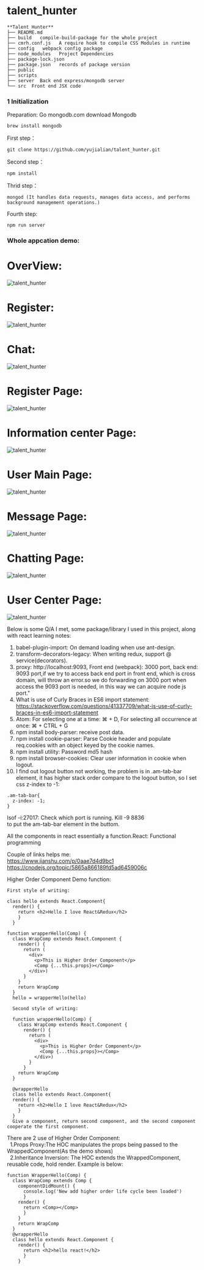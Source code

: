 # talent_hunter

```
**Talent Hunter**
├── README.md
├── build   compile-build-package for the whole project
├── cmrh.conf.js   A require hook to compile CSS Modules in runtime
├── config   webpack config package
├── node_modules   Project Dependencies
├── package-lock.json  
├── package.json   records of package version
├── public
├── scripts  
├── server  Back end express/mongodb server
└── src  Front end JSX code
```  

### 1 Initialization

Preparation:
Go  mongodb.com download Mongodb
```
brew install mongodb
```

First step：
```
git clone https://github.com/yujialian/talent_hunter.git
```
Second step：
```
npm install
```
Thrid step：
```
mongod (It handles data requests, manages data access, and performs background management operations.)
```
Fourth step:
```
npm run server
```

### Whole appcation demo:

# OverView:

![talent_hunter](https://github.com/yujialian/talent_hunter/blob/master/src/component/img/talent_hunter_overview.gif)

# Register:

![talent_hunter](https://github.com/yujialian/talent_hunter/blob/master/src/component/img/talent_hunter_register.gif)

# Chat:

![talent_hunter](https://github.com/yujialian/talent_hunter/blob/master/src/component/img/talent_hunter_chat.gif)

# Register Page:

![talent_hunter](https://github.com/yujialian/talent_hunter/blob/master/src/component/img/register.png)

# Information center Page:

![talent_hunter](https://github.com/yujialian/talent_hunter/blob/master/src/component/img/recruter_center.png)

# User Main Page:

![talent_hunter](https://github.com/yujialian/talent_hunter/blob/master/src/component/img/user_list.png)

# Message Page:

![talent_hunter](https://github.com/yujialian/talent_hunter/blob/master/src/component/img/message_center.jpeg)

# Chatting Page:

![talent_hunter](https://github.com/yujialian/talent_hunter/blob/master/src/component/img/chating_page.png)

# User Center Page:

![talent_hunter](https://github.com/yujialian/talent_hunter/blob/master/src/component/img/user_center.png)

Below is some Q/A I met, some package/library I used in this project, along with react learning notes:

1. babel-plugin-import: On demand loading when use ant-design.
2. transform-decorators-legacy: When writing redux, support @ service(decorators).
3. proxy: http://localhost:9093, Front end (webpack): 3000 port, back end: 9093 port,if we try to access back end port in front end, which is cross domain, will throw an error.so we do forwarding on
3000 port when access the 9093 port is needed, in this way we can acquire node js port."
4. What is use of Curly Braces in ES6 import statement: https://stackoverflow.com/questions/41337709/what-is-use-of-curly-braces-in-es6-import-statement  
5. Atom: For selecting one at a time: ⌘ + D, For selecting all occurrence at once: ⌘ + CTRL + G  
6. npm install body-parser: receive post data.
7. npm install cookie-parser: Parse Cookie header and populate req.cookies with an object keyed by the cookie names.  
8. npm install utility: Password md5 hash  
9. npm install browser-cookies: Clear user information in cookie when logout.  
10. I find out logout button not working, the problem is in .am-tab-bar element, it has higher stack order compare to the logout button, so I set css z-index to -1:
```
.am-tab-bar{
  z-index: -1;
}
```

lsof -i:27017: Check which port is running.  Kill -9 8836  
to put the am-tab-bar element in the buttom.  

All the components in react essentially a function.React: Functional programming
  
Couple of links helps me:  
https://www.jianshu.com/p/0aae7d4d9bc1  
https://cnodejs.org/topic/5865a866189fd5ad6459006c  
  
Higher Order Component Demo function:
```
First style of writing:

class hello extends React.Component{
  render() {
    return <h2>Hello I love React&Redux</h2>
    }
  }
  
function wrapperHello(Comp) {
  class WrapComp extends React.Component {
    render() {
      return (
        <div>
          <p>This is Higher Order Component</p>
          <Comp {...this.props}></Comp>
        </div>)
      }
    }
    return WrapComp
  }
  hello = wrapperHello(hello)
  
  Second style of writing:
  
  function wrapperHello(Comp) {
    class WrapComp extends React.Component {
      render() {
        return (
          <div>
            <p>This is Higher Order Component</p>
            <Comp {...this.props}></Comp>
          </div>)
        }
      }
    return WrapComp
  }
  
  @wrapperHello
  class hello extends React.Component{
  render() {
    return <h2>Hello I love React&Redux</h2>
    }
  }
  Give a component, return second component, and the second component cooperate the first component.
  ```
  There are 2 use of Higher Order Component:  
&nbsp;&nbsp;1.Props Proxy:The HOC manipulates the props being passed to the WrappedComponent(As the demo shows)  
&nbsp;&nbsp;2.Inheritance Inversion: The HOC extends the WrappedComponent, reusable code, hold render. Example is below:
```
function WrapperHello(Comp) {
  class WrapComp extends Comp {
    componentDidMount() {
      console.log('New add higher order life cycle been loaded')
      }
    render() {
      return <Comp></Comp>
      }
    }
    return WrapComp
  }
  @wrapperHello
  class hello extends React.Component {
    render() {
      return <h2>hello react!</h2>
      }
    }
```
